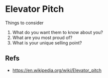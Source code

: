 # Elevator Pitch

Things to consider

1. What do you want them to know about you?
1. What are you most proud of?
1. What is your unique selling point?

## Refs

- https://en.wikipedia.org/wiki/Elevator_pitch
